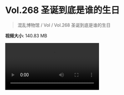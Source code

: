 # Vol.268 圣诞到底是谁的生日

> 混乱博物馆 / Vol / Vol.268 圣诞到底是谁的生日

**视频大小**: 140.83 MB

<div class="video"><video src="https://file.hsyhx.top/video/268.mp4" controls preload>🤔 您的浏览器不支持 video 标签</video></div>
